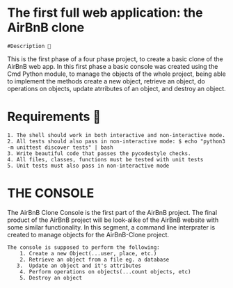 # The first full web application: the AirBnB clone
    #Description 📄
This is the first phase of a four phase project, to create a basic clone of the AirBnB web app. In this first phase a basic console was created using the Cmd Python module, to manage the objects of the whole project, being able to implement the methods create a new object, retrieve an object, do operations on objects, update atrributes of an object, and destroy an object.

# Requirements 📝
    1. The shell should work in both interactive and non-interactive mode.
    2. All tests should also pass in non-interactive mode: $ echo "python3 -m unittest discover tests" | bash
    3. Write beautiful code that passes the pycodestyle checks.
    4. All files, classes, functions must be tested with unit tests
    5. Unit tests must also pass in non-interactive mode
        
# THE CONSOLE
The AirBnB Clone Console is the first part of the AirBnB project. The final product of the AirBnB project will be look-alike of the AirBnB website with some similar functionality. In this segment, a command line interprater is created to manage objects for the AirBnB-Clone project.

    The console is supposed to perform the following:
        1. Create a new Object(...user, place, etc.)
        2. Retrieve an object from a file eg. a database
       3.  Update an object and it's attributes
        4. Perform operations on objects(...count objects, etc)
        5. Destroy an object
